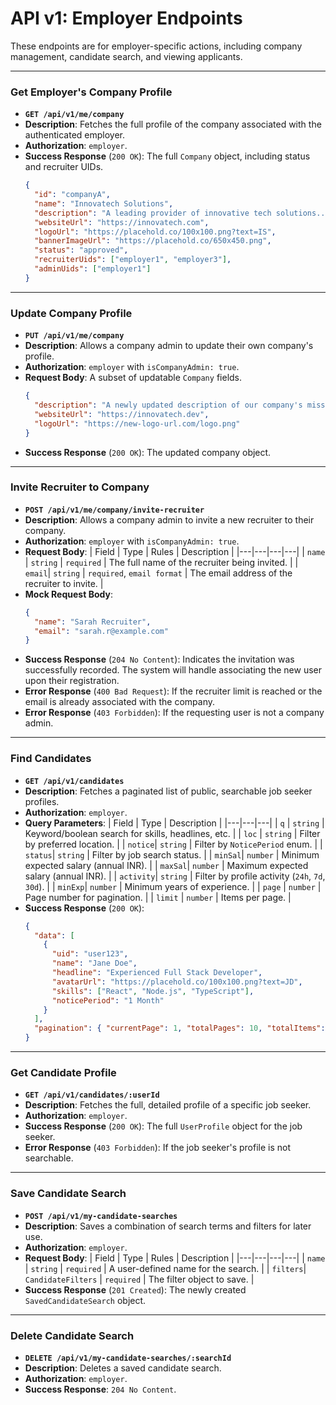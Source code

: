 # API v1: Employer Endpoints

These endpoints are for employer-specific actions, including company management, candidate search, and viewing applicants.

---

### Get Employer's Company Profile

- **`GET /api/v1/me/company`**
- **Description**: Fetches the full profile of the company associated with the authenticated employer.
- **Authorization**: `employer`.
- **Success Response** (`200 OK`): The full `Company` object, including status and recruiter UIDs.
  ```json
  {
    "id": "companyA",
    "name": "Innovatech Solutions",
    "description": "A leading provider of innovative tech solutions...",
    "websiteUrl": "https://innovatech.com",
    "logoUrl": "https://placehold.co/100x100.png?text=IS",
    "bannerImageUrl": "https://placehold.co/650x450.png",
    "status": "approved",
    "recruiterUids": ["employer1", "employer3"],
    "adminUids": ["employer1"]
  }
  ```

---

### Update Company Profile

- **`PUT /api/v1/me/company`**
- **Description**: Allows a company admin to update their own company's profile.
- **Authorization**: `employer` with `isCompanyAdmin: true`.
- **Request Body**: A subset of updatable `Company` fields.
  ```json
  {
    "description": "A newly updated description of our company's mission and culture.",
    "websiteUrl": "https://innovatech.dev",
    "logoUrl": "https://new-logo-url.com/logo.png"
  }
  ```
- **Success Response** (`200 OK`): The updated company object.

---

### Invite Recruiter to Company

- **`POST /api/v1/me/company/invite-recruiter`**
- **Description**: Allows a company admin to invite a new recruiter to their company.
- **Authorization**: `employer` with `isCompanyAdmin: true`.
- **Request Body**:
  | Field | Type | Rules | Description |
  |---|---|---|---|
  | `name` | `string` | `required` | The full name of the recruiter being invited. |
  | `email`| `string` | `required`, `email format` | The email address of the recruiter to invite. |
- **Mock Request Body**:
  ```json
  {
    "name": "Sarah Recruiter",
    "email": "sarah.r@example.com"
  }
  ```
- **Success Response** (`204 No Content`): Indicates the invitation was successfully recorded. The system will handle associating the new user upon their registration.
- **Error Response** (`400 Bad Request`): If the recruiter limit is reached or the email is already associated with the company.
- **Error Response** (`403 Forbidden`): If the requesting user is not a company admin.

---

### Find Candidates

- **`GET /api/v1/candidates`**
- **Description**: Fetches a paginated list of public, searchable job seeker profiles.
- **Authorization**: `employer`.
- **Query Parameters**:
  | Field | Type | Description |
  |---|---|---|
  | `q` | `string` | Keyword/boolean search for skills, headlines, etc. |
  | `loc` | `string` | Filter by preferred location. |
  | `notice`| `string` | Filter by `NoticePeriod` enum. |
  | `status`| `string` | Filter by job search status. |
  | `minSal`| `number` | Minimum expected salary (annual INR). |
  | `maxSal`| `number` | Maximum expected salary (annual INR). |
  | `activity`| `string` | Filter by profile activity (`24h`, `7d`, `30d`). |
  | `minExp`| `number` | Minimum years of experience. |
  | `page` | `number` | Page number for pagination. |
  | `limit` | `number` | Items per page. |
- **Success Response** (`200 OK`):
  ```json
  {
    "data": [
      {
        "uid": "user123",
        "name": "Jane Doe",
        "headline": "Experienced Full Stack Developer",
        "avatarUrl": "https://placehold.co/100x100.png?text=JD",
        "skills": ["React", "Node.js", "TypeScript"],
        "noticePeriod": "1 Month"
      }
    ],
    "pagination": { "currentPage": 1, "totalPages": 10, "totalItems": 100 }
  }
  ```

---

### Get Candidate Profile

- **`GET /api/v1/candidates/:userId`**
- **Description**: Fetches the full, detailed profile of a specific job seeker.
- **Authorization**: `employer`.
- **Success Response** (`200 OK`): The full `UserProfile` object for the job seeker.
- **Error Response** (`403 Forbidden`): If the job seeker's profile is not searchable.

---

### Save Candidate Search

- **`POST /api/v1/my-candidate-searches`**
- **Description**: Saves a combination of search terms and filters for later use.
- **Authorization**: `employer`.
- **Request Body**:
  | Field | Type | Rules | Description |
  |---|---|---|---|
  | `name` | `string` | `required` | A user-defined name for the search. |
  | `filters`| `CandidateFilters` | `required` | The filter object to save. |
- **Success Response** (`201 Created`): The newly created `SavedCandidateSearch` object.

---

### Delete Candidate Search

- **`DELETE /api/v1/my-candidate-searches/:searchId`**
- **Description**: Deletes a saved candidate search.
- **Authorization**: `employer`.
- **Success Response**: `204 No Content`.
